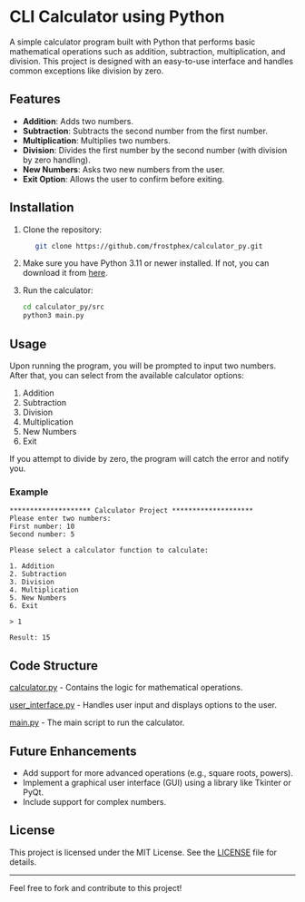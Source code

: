 # CLI Calculator using Python

A simple calculator program built with Python that performs basic mathematical
operations such as addition, subtraction, multiplication, and division. This
project is designed with an easy-to-use interface and handles common exceptions
like division by zero.

## Features

- **Addition**: Adds two numbers.
- **Subtraction**: Subtracts the second number from the first number.
- **Multiplication**: Multiplies two numbers.
- **Division**: Divides the first number by the second number (with division by zero handling).
- **New Numbers**: Asks two new numbers from the user.
- **Exit Option**: Allows the user to confirm before exiting.

## Installation

1. Clone the repository:

   ```bash
      git clone https://github.com/frostphex/calculator_py.git
   ```

2. Make sure you have Python 3.11 or newer installed. If not, you can
   download it from [here](https://www.python.org/downloads/).

3. Run the calculator:

   ```bash
   cd calculator_py/src
   python3 main.py
   ```

## Usage

Upon running the program, you will be prompted to input two numbers.
After that, you can select from the available calculator options:

1. Addition
2. Subtraction
3. Division
4. Multiplication
5. New Numbers
6. Exit

If you attempt to divide by zero, the program will catch the error
and notify you.

### Example

```
******************** Calculator Project ********************
Please enter two numbers:
First number: 10
Second number: 5

Please select a calculator function to calculate:

1. Addition
2. Subtraction
3. Division
4. Multiplication
5. New Numbers
6. Exit

> 1

Result: 15
```

## Code Structure

[calculator.py](./src/calculator.py) - Contains the logic for mathematical operations.

[user_interface.py](./src/user_interface.py) - Handles user input and displays options to the user.

[main.py](./src/main.py) - The main script to run the calculator.

## Future Enhancements

- Add support for more advanced operations (e.g., square roots, powers).
- Implement a graphical user interface (GUI) using a library like Tkinter or PyQt.
- Include support for complex numbers.

## License

This project is licensed under the MIT License. See the [LICENSE](./LICENSE) file
for details.

---

Feel free to fork and contribute to this project!
